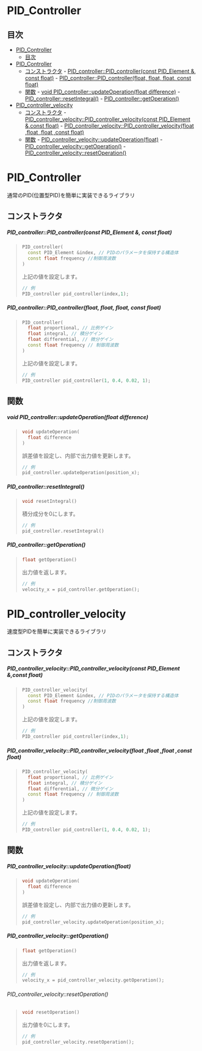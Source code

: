 # PID_Controller

## 目次

- [PID_Controller](#pid_controller)
  - [目次](#目次)
- [PID_Controller](#pid_controller-1)
  - [コンストラクタ](#コンストラクタ)
        - [PID_controller::PID_controller(const PID_Element &, const float)](#pid_controllerpid_controllerconst-pid_element--const-float)
        - [PID_controller::PID_controller(float, float, float, const float)](#pid_controllerpid_controllerfloat-float-float-const-float)
  - [関数](#関数)
        - [void PID_controller::updateOperation(float difference)](#void-pid_controllerupdateoperationfloat-difference)
        - [PID_controller::resetIntegral()](#pid_controllerresetintegral)
        - [PID_controller::getOperation()](#pid_controllergetoperation)
- [PID_controller_velocity](#pid_controller_velocity)
  - [コンストラクタ](#コンストラクタ-1)
        - [PID_controller_velocity::PID_controller_velocity(const PID_Element &,const float)](#pid_controller_velocitypid_controller_velocityconst-pid_element-const-float)
        - [PID_controller_velocity::PID_controller_velocity(float ,float ,float ,const float)](#pid_controller_velocitypid_controller_velocityfloat-float-float-const-float)
  - [関数](#関数-1)
        - [PID_controller_velocity::updateOperation(float)](#pid_controller_velocityupdateoperationfloat)
        - [PID_controller_velocity::getOperation()](#pid_controller_velocitygetoperation)
          - [PID_controller_velocity::resetOperation()](#pid_controller_velocityresetoperation)

# PID_Controller

通常のPID(位置型PID)を簡単に実装できるライブラリ

## コンストラクタ

##### PID_controller::PID_controller(const PID_Element &, const float)
> ```c++
> PID_controller(
>   const PID_Element &index, // PIDのパラメータを保持する構造体
>   const float frequency //制御周波数
> )
> ```
> 上記の値を設定します。
> ```c++
> // 例
> PID_controller pid_controller(index,1);
> ```

##### PID_controller::PID_controller(float, float, float, const float)
> ```c++
> PID_controller(
>   float proportional, // 比例ゲイン
>   float integral, // 積分ゲイン
>   float differential, // 微分ゲイン
>   const float frequency // 制御周波数
> )
> ```
> 上記の値を設定します。
> ```c++
> // 例
> PID_controller pid_controller(1, 0.4, 0.02, 1);
> ```

## 関数

##### void PID_controller::updateOperation(float difference)
> ```c++
> void updateOperation(
>   float difference
> )
> ```
> 誤差値を設定し、内部で出力値を更新します。
> ```c++
> // 例
> pid_controller.updateOperation(position_x);
> ```

##### PID_controller::resetIntegral()
> ```c++
> void resetIntegral()
> ```
> 積分成分を0にします。
> ```c++
> // 例
> pid_controller.resetIntegral()
> ```

##### PID_controller::getOperation()
> ```c++
> float getOperation()
> ```
> 出力値を返します。
> ```c++
> // 例
> velocity_x = pid_controller.getOperation();
> ```




# PID_controller_velocity

速度型PIDを簡単に実装できるライブラリ

## コンストラクタ

##### PID_controller_velocity::PID_controller_velocity(const PID_Element &,const float)
> ```c++
> PID_controller_velocity(
>   const PID_Element &index, // PIDのパラメータを保持する構造体
>   const float frequency //制御周波数
> )
> ```
> 上記の値を設定します。
> ```c++
> // 例
> PID_controller pid_controller(index,1);
> ```

##### PID_controller_velocity::PID_controller_velocity(float ,float ,float ,const float)
> ```c++
> PID_controller_velocity(
>   float proportional, // 比例ゲイン
>   float integral, // 積分ゲイン
>   float differential, // 微分ゲイン
>   const float frequency // 制御周波数
> )
> ```
> 上記の値を設定します。
> ```c++
> // 例
> PID_controller pid_controller(1, 0.4, 0.02, 1);
> ```

## 関数

##### PID_controller_velocity::updateOperation(float)
> ```c++
> void updateOperation(
>   float difference
> )
> ```
> 誤差値を設定し、内部で出力値の更新します。
> ```c++
> // 例
> pid_controller_velocity.updateOperation(position_x);
> ```

##### PID_controller_velocity::getOperation()
> ```c++
> float getOperation()
> ```
> 出力値を返します。
> ```c++
> // 例
> velocity_x = pid_controller_velocity.getOperation();
> ```

###### PID_controller_velocity::resetOperation()
> ```c++
> void resetOperation()
> ```
> 出力値を0にします。
> ```c++
> // 例
> pid_controller_velocity.resetOperation();
> ```
